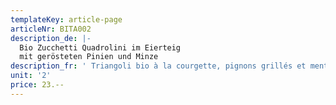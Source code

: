 ```yaml
---
templateKey: article-page
articleNr: BITA002
description_de: |-
  Bio Zucchetti Quadrolini im Eierteig
  mit gerösteten Pinien und Minze
description_fr: ' Triangoli bio à la courgette, pignons grillés et menthe, pâte aux oeufs'
unit: '2'
price: 23.--
---
```


